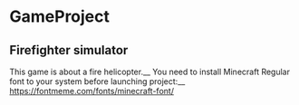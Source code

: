 # GameProject
## Firefighter simulator
This game is about a fire helicopter.__
You need to install Minecraft Regular font to your system before launching project:__
https://fontmeme.com/fonts/minecraft-font/